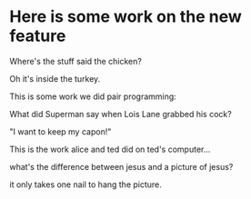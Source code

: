 
# Here is some work on the new feature

Where's the stuff said the chicken?

Oh it's inside the turkey.

This is some work we did pair programming:

What did Superman say when Lois Lane grabbed his cock?

"I want to keep my capon!"


This is the work alice and ted did on ted's computer...

what's the difference between jesus and a picture of jesus?


it only takes one nail to hang the picture.

